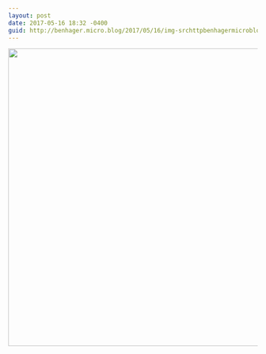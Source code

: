 ```yaml
---
layout: post
date: 2017-05-16 18:32 -0400
guid: http://benhager.micro.blog/2017/05/16/img-srchttpbenhagermicrobloguploadsaffefjpg-width.html
---
```

<img src="http://benhager.micro.blog/uploads/2017/7af11fef58.jpg" width="600" height="600" style="height: auto" />
